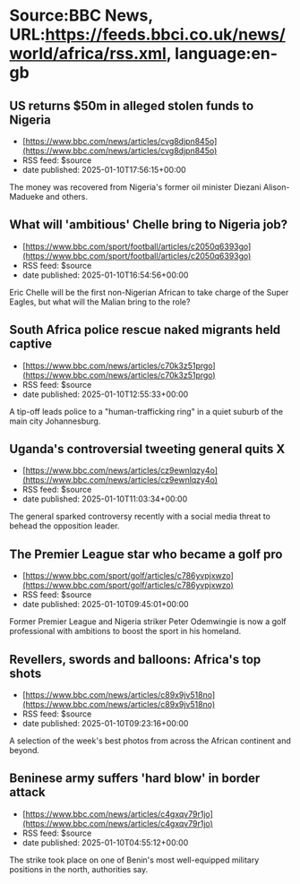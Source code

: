 # Source:BBC News, URL:https://feeds.bbci.co.uk/news/world/africa/rss.xml, language:en-gb

## US returns $50m in alleged stolen funds to Nigeria
 - [https://www.bbc.com/news/articles/cvg8djpn845o](https://www.bbc.com/news/articles/cvg8djpn845o)
 - RSS feed: $source
 - date published: 2025-01-10T17:56:15+00:00

The money was recovered from Nigeria's former oil minister Diezani Alison-Madueke and others.

## What will 'ambitious' Chelle bring to Nigeria job?
 - [https://www.bbc.com/sport/football/articles/c2050q6393go](https://www.bbc.com/sport/football/articles/c2050q6393go)
 - RSS feed: $source
 - date published: 2025-01-10T16:54:56+00:00

Eric Chelle will be the first non-Nigerian African to take charge of the Super Eagles, but what will the Malian bring to the role?

## South Africa police rescue naked migrants held captive
 - [https://www.bbc.com/news/articles/c70k3z51prgo](https://www.bbc.com/news/articles/c70k3z51prgo)
 - RSS feed: $source
 - date published: 2025-01-10T12:55:33+00:00

A tip-off leads police to a "human-trafficking ring" in a quiet suburb of the main city Johannesburg.

## Uganda's controversial tweeting  general quits X
 - [https://www.bbc.com/news/articles/cz9ewnlqzy4o](https://www.bbc.com/news/articles/cz9ewnlqzy4o)
 - RSS feed: $source
 - date published: 2025-01-10T11:03:34+00:00

The general sparked controversy recently with a social media threat to behead the opposition leader.

## The Premier League star who became a golf pro
 - [https://www.bbc.com/sport/golf/articles/c786yvpjxwzo](https://www.bbc.com/sport/golf/articles/c786yvpjxwzo)
 - RSS feed: $source
 - date published: 2025-01-10T09:45:01+00:00

Former Premier League and Nigeria striker Peter Odemwingie is now a golf professional with ambitions to boost the sport in his homeland.

## Revellers, swords and balloons: Africa's top shots
 - [https://www.bbc.com/news/articles/c89x9jv518no](https://www.bbc.com/news/articles/c89x9jv518no)
 - RSS feed: $source
 - date published: 2025-01-10T09:23:16+00:00

A selection of the week's best photos from across the African continent and beyond.

## Beninese army suffers 'hard blow' in border attack
 - [https://www.bbc.com/news/articles/c4gxqv79r1jo](https://www.bbc.com/news/articles/c4gxqv79r1jo)
 - RSS feed: $source
 - date published: 2025-01-10T04:55:12+00:00

The strike took place on one of Benin's most well-equipped military positions in the north, authorities say.

